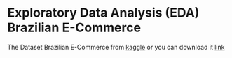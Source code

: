 # Exploratory Data Analysis (EDA) Brazilian E-Commerce

The Dataset Brazilian E-Commerce from [kaggle](https://www.kaggle.com/datasets/olistbr/brazilian-ecommerce/data) or you can download it [link](https://drive.google.com/file/d/1MsAjPM7oKtVfJL_wRp1qmCajtSG1mdcK/view)
